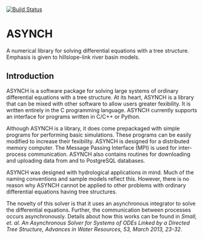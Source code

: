 [![Build Status](https://travis-ci.org/Iowa-Flood-Center/asynch.svg?branch=master)](https://travis-ci.org/Iowa-Flood-Center/asynch)

# ASYNCH

A numerical library for solving differential equations with a tree structure. Emphasis is given to hillslope-link river basin models.

## Introduction

ASYNCH is a software package for solving large systems of ordinary differential equations with a tree structure. At its heart, ASYNCH is a library that
can be mixed with other software to allow users greater fexibility. It is written entirely in the C programming language. ASYNCH currently supports
an interface for programs written in C/C++ or Python.

Although ASYNCH is a library, it does come prepackaged with simple programs for performing basic simulations. These programs can be easily
modified to increase their fexibility. ASYNCH is designed for a distributed memory computer. The Message Passing Interface (MPI) is used for inter-process communication. ASYNCH
also contains routines for downloading and uploading data from and to PostgreSQL databases.

ASYNCH was designed with hydrological applications in mind. Much of the naming conventions and sample models reflect this. However, there is
no reason why ASYNCH cannot be applied to other problems with ordinary differential equations having tree structures.

The novelty of this solver is that it uses an asynchronous integrator to solve the differential equations. Further, the communication between processes occurs asynchronously. Details about how this works can be found
in *Small, et. al. An Asynchronous Solver for Systems of ODEs Linked by a Directed Tree Structure, Advances in Water Resources, 53, March 2013,
23-32*.
